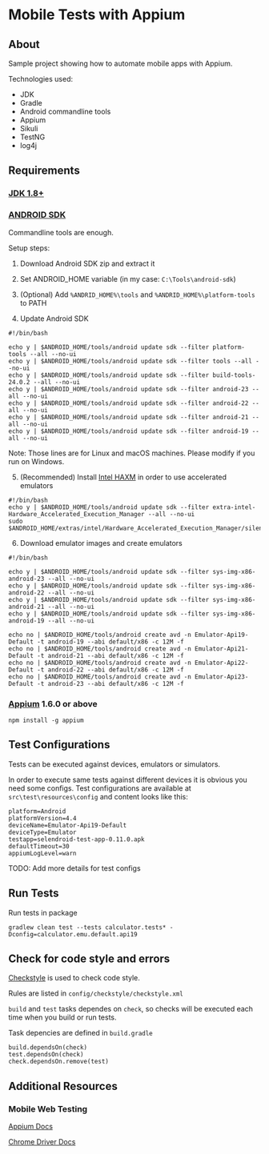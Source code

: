 # Mobile Tests with Appium

## About 

Sample project showing how to automate mobile apps with Appium.

Technologies used:
- JDK
- Gradle
- Android commandline tools
- Appium
- Sikuli
- TestNG
- log4j

## Requirements 

### [JDK 1.8+](http://www.oracle.com/technetwork/java/javase/downloads/jdk8-downloads-2133151.html)

### [ANDROID SDK](https://developer.android.com/studio/index.html#downloads)

Commandline tools are enough.

Setup steps:
1. Download Android SDK zip and extract it

2. Set ANDROID_HOME variable (in my case: `C:\Tools\android-sdk`)

3. (Optional) Add `%ANDRID_HOME%\tools` and `%ANDRID_HOME%\platform-tools` to PATH

4. Update Android SDK
```
#!/bin/bash

echo y | $ANDROID_HOME/tools/android update sdk --filter platform-tools --all --no-ui
echo y | $ANDROID_HOME/tools/android update sdk --filter tools --all --no-ui
echo y | $ANDROID_HOME/tools/android update sdk --filter build-tools-24.0.2 --all --no-ui
echo y | $ANDROID_HOME/tools/android update sdk --filter android-23 --all --no-ui
echo y | $ANDROID_HOME/tools/android update sdk --filter android-22 --all --no-ui
echo y | $ANDROID_HOME/tools/android update sdk --filter android-21 --all --no-ui
echo y | $ANDROID_HOME/tools/android update sdk --filter android-19 --all --no-ui
```
Note: Those lines are for Linux and macOS machines. Please modify if you run on Windows.

5. (Recommended) Install [Intel HAXM](https://software.intel.com/en-us/android/articles/intel-hardware-accelerated-execution-manager) in order to use accelerated emulators
```
#!/bin/bash
echo y | $ANDROID_HOME/tools/android update sdk --filter extra-intel-Hardware_Accelerated_Execution_Manager --all --no-ui
sudo $ANDROID_HOME/extras/intel/Hardware_Accelerated_Execution_Manager/silent_install.sh
```

6. Download emulator images and create emulators
```
#!/bin/bash

echo y | $ANDROID_HOME/tools/android update sdk --filter sys-img-x86-android-23 --all --no-ui
echo y | $ANDROID_HOME/tools/android update sdk --filter sys-img-x86-android-22 --all --no-ui
echo y | $ANDROID_HOME/tools/android update sdk --filter sys-img-x86-android-21 --all --no-ui
echo y | $ANDROID_HOME/tools/android update sdk --filter sys-img-x86-android-19 --all --no-ui

echo no | $ANDROID_HOME/tools/android create avd -n Emulator-Api19-Default -t android-19 --abi default/x86 -c 12M -f
echo no | $ANDROID_HOME/tools/android create avd -n Emulator-Api21-Default -t android-21 --abi default/x86 -c 12M -f
echo no | $ANDROID_HOME/tools/android create avd -n Emulator-Api22-Default -t android-22 --abi default/x86 -c 12M -f
echo no | $ANDROID_HOME/tools/android create avd -n Emulator-Api23-Default -t android-23 --abi default/x86 -c 12M -f
```

### [Appium](http://appium.io/) 1.6.0 or above

```
npm install -g appium
```  

## Test Configurations

Tests can be executed against devices, emulators or simulators.

In order to execute same tests against different devices it is obvious you need some configs.
Test configurations are available at `src\test\resources\config` and content looks like this:

```
platform=Android
platformVersion=4.4
deviceName=Emulator-Api19-Default
deviceType=Emulator
testapp=selendroid-test-app-0.11.0.apk
defaultTimeout=30
appiumLogLevel=warn
```

TODO: Add more details for test configs

## Run Tests

   Run tests in package
   ```
   gradlew clean test --tests calculator.tests* -Dconfig=calculator.emu.default.api19
   ```

## Check for code style and errors

[Checkstyle](https://docs.gradle.org/current/userguide/checkstyle_plugin.html) is used to check code style.

Rules are listed in `config/checkstyle/checkstyle.xml`

`build` and `test` tasks dependes on `check`, so checks will be executed each time when you build or run tests.

Task depencies are defined in `build.gradle`
```
build.dependsOn(check)
test.dependsOn(check)
check.dependsOn.remove(test)
```

## Additional Resources

### Mobile Web Testing

[Appium Docs](https://github.com/appium/appium/blob/master/docs/en/writing-running-appium/mobile-web.md)

[Chrome Driver Docs](https://sites.google.com/a/chromium.org/chromedriver/getting-started/getting-started---android)